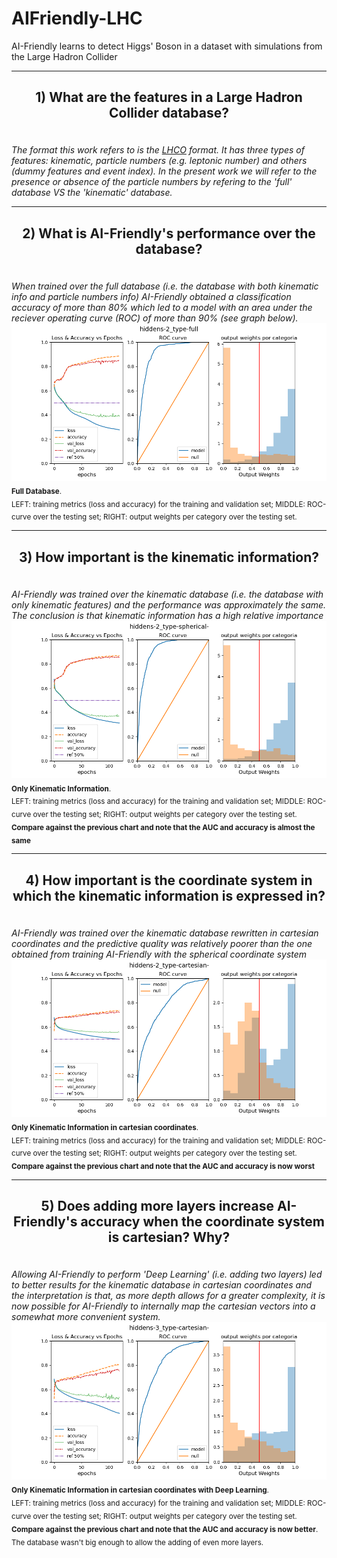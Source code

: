 # AIFriendly-LHC
AI-Friendly learns to detect Higgs' Boson in a dataset with simulations from the Large Hadron Collider 

---

<h2><p align="center"><b>1) What are the features in a Large Hadron Collider database?</b></p></h2>
<br>
<i>The format this work refers to is the <a href="http://madgraph.phys.ucl.ac.be/Manual/lhco.html">LHCO</a> format. It has three types of features: kinematic, particle numbers (e.g. leptonic number) and others (dummy features and event index). In the present work we will refer to the presence or absence of the particle numbers by refering to the 'full' database VS the 'kinematic' database.</i>

---

<h2><p align="center"><b>2) What is AI-Friendly's performance over the database?</b></p></h2>
<br>
<i>When trained over the full database (i.e. the database with both kinematic info and particle numbers info) AI-Friendly obtained a classification accuracy of more than 80% which led to a model with an area under the reciever operating curve (ROC) of more than 90% (see graph below).</i>
<img src="static/hiddens-2_type-full.png">
<br>
<sub><b>Full Database</b>.<br>LEFT: training metrics (loss and accuracy) for the training and validation set; MIDDLE: ROC-curve over the testing set; RIGHT: output weights per category over the testing set.</sub>

---


<h2><p align="center"><b>3) How important is the kinematic information?</b></p></h2>
<br>
<i>AI-Friendly was trained over the kinematic database (i.e. the database with only kinematic features) and the performance was approximately the same. The conclusion is that kinematic information has a high relative importance</i>
<img src="static/hiddens-2_type-spherical-.png">
<br>
<sub><b>Only Kinematic Information</b>.<br>LEFT: training metrics (loss and accuracy) for the training and validation set; MIDDLE: ROC-curve over the testing set; RIGHT: output weights per category over the testing set. <b>Compare against the previous chart and note that the AUC and accuracy is almost the same</b></sub>

---


<h2><p align="center"><b>4) How important is the coordinate system in which the kinematic information is expressed in?</b></p></h2>
<br>
<i>AI-Friendly was trained over the kinematic database rewritten in cartesian coordinates and the predictive quality was relatively poorer than the one obtained from training AI-Friendly with the spherical coordinate system</i>
<img src="static/hiddens-2_type-cartesian-.png">
<br>
<sub><b>Only Kinematic Information in cartesian coordinates</b>.<br>LEFT: training metrics (loss and accuracy) for the training and validation set; MIDDLE: ROC-curve over the testing set; RIGHT: output weights per category over the testing set. <b>Compare against the previous chart and note that the AUC and accuracy is now worst</b></sub>

---


<h2><p align="center"><b>5) Does adding more layers increase AI-Friendly's accuracy when the coordinate system is cartesian? Why?</b></p></h2>
<br>
<i>Allowing AI-Friendly to perform 'Deep Learning' (i.e. adding two layers) led to better results for the kinematic database in cartesian coordinates and the interpretation is that, as more depth allows for a greater complexity, it is now possible for AI-Friendly to internally map the cartesian vectors into a somewhat more convenient system.</i>
<img src="static/hiddens-4_type-cartesian-.png">
<br>
<sub><b>Only Kinematic Information in cartesian coordinates with Deep Learning</b>.<br>LEFT: training metrics (loss and accuracy) for the training and validation set; MIDDLE: ROC-curve over the testing set; RIGHT: output weights per category over the testing set. <b>Compare against the previous chart and note that the AUC and accuracy is now better</b>. The database wasn't big enough to allow the adding of even more layers.</sub>

